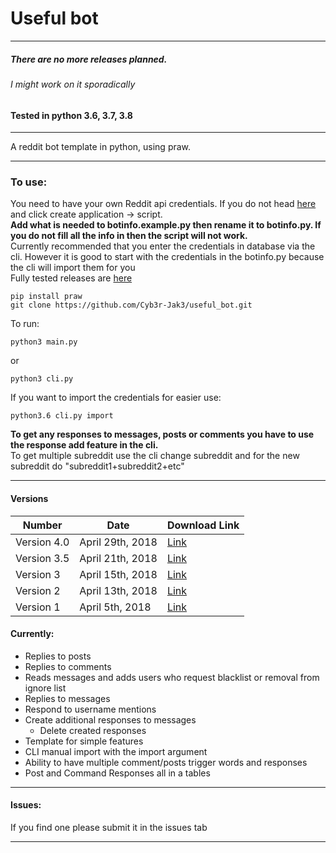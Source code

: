 # Useful bot
---

##### There are no more releases planned.

###### I might work on it sporadically  

#### Tested in python 3.6, 3.7, 3.8

---
A reddit bot template in python, using praw.  

---------


### To use:
You need to have your own Reddit api credentials. If you do not head [here](https://www.reddit.com/prefs/apps "reddit apps") and click create application -> script.  
**Add what is needed to botinfo.example.py then rename it to botinfo.py. If you do not fill all the info in then the script will not work.**  
Currently recommended that you enter the credentials in database via the cli. However it is good to start with the credentials in the botinfo.py because the cli will import them for you  
Fully tested releases are [here](https://github.com/Cyb3r-Jak3/useful_bot/releases "useful bot releases")  

``` 
pip install praw  
git clone https://github.com/Cyb3r-Jak3/useful_bot.git  
```

To run:  
```    
python3 main.py
```
or
```
python3 cli.py
```
If you want to import the credentials for easier use:
```
python3.6 cli.py import
```
**To get any responses to messages, posts or comments you have to use the response add feature in the cli.**  
To get multiple subreddit use the cli change subreddit and for the new subreddit do "subreddit1+subreddit2+etc"

---
#### Versions


Number | Date | Download Link
---|---|---
Version 4.0 | April 29th, 2018 | [Link](https://github.com/Cyb3r-Jak3/useful_bot/releases/download/v4.0/useful_bot.zip)
Version 3.5 | April 21th, 2018 | [Link](https://github.com/Cyb3r-Jak3/useful_bot/releases/download/v3.4/useful_bot-master.zip)
Version 3 | April 15th, 2018 | [Link](https://github.com/Cyb3r-Jak3/useful_bot/releases/download/V3/useful_bot-master.zip)
Version 2 | April 13th, 2018 | [Link](https://github.com/Cyb3r-Jak3/useful_bot/releases/download/v2.0/useful_bot.zip)
Version 1 | April 5th, 2018 | [Link](https://github.com/Cyb3r-Jak3/useful_bot/releases/tag/v1.0)


#### Currently:
* Replies to posts
* Replies to comments
* Reads messages and adds users who request blacklist or removal from ignore list 
* Replies to messages
* Respond to username mentions
* Create additional responses to messages
    * Delete created responses
* Template for simple features
* CLI manual import with the import argument
* Ability to have multiple comment/posts trigger words and responses
* Post and Command Responses all in a tables


---

#### Issues:

If you find one please submit it in the issues tab

---
